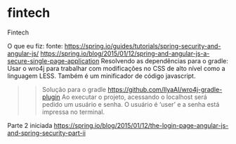 # fintech
Fintech


O que eu fiz:
fonte:  https://spring.io/guides/tutorials/spring-security-and-angular-js/
https://spring.io/blog/2015/01/12/spring-and-angular-js-a-secure-single-page-application
Resolvendo as dependências para o gradle:
Usar o  wro4j para trabalhar com modificações no CSS de alto nível como a linguagem LESS. Também é um minificador de código javascript.
>> Solução para o gradle https://github.com/IlyaAI/wro4j-gradle-plugin
Ao executar o projeto, acessando o localhost será pedido um usuário e senha. O usuário é ‘user’ e a senha está impressa no terminal.

Parte 2 iniciada
https://spring.io/blog/2015/01/12/the-login-page-angular-js-and-spring-security-part-ii
